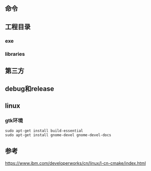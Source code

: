 ## 命令
## 工程目录

### exe

### libraries

## 第三方

## debug和release

## linux

### gtk环境
```shell
sudo apt-get install build-essential
sudo apt-get install gnome-devel gnome-devel-docs
```
## 参考
https://www.ibm.com/developerworks/cn/linux/l-cn-cmake/index.html